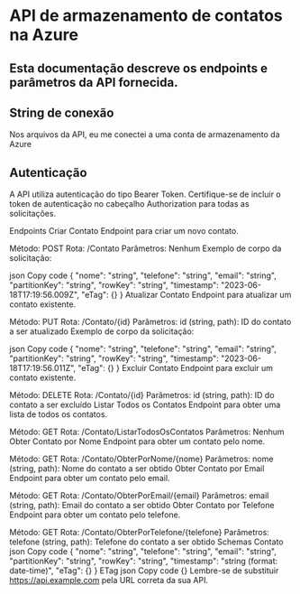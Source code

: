 # API de armazenamento de contatos na Azure
## Esta documentação descreve os endpoints e parâmetros da API fornecida.

## String de conexão
Nos arquivos da API, eu me conectei a uma conta de armazenamento da Azure

## Autenticação
A API utiliza autenticação do tipo Bearer Token. Certifique-se de incluir o token de autenticação no cabeçalho Authorization para todas as solicitações.

Endpoints
Criar Contato
Endpoint para criar um novo contato.

Método: POST
Rota: /Contato
Parâmetros: Nenhum
Exemplo de corpo da solicitação:

json
Copy code
{
  "nome": "string",
  "telefone": "string",
  "email": "string",
  "partitionKey": "string",
  "rowKey": "string",
  "timestamp": "2023-06-18T17:19:56.009Z",
  "eTag": {}
}
Atualizar Contato
Endpoint para atualizar um contato existente.

Método: PUT
Rota: /Contato/{id}
Parâmetros:
id (string, path): ID do contato a ser atualizado
Exemplo de corpo da solicitação:

json
Copy code
{
  "nome": "string",
  "telefone": "string",
  "email": "string",
  "partitionKey": "string",
  "rowKey": "string",
  "timestamp": "2023-06-18T17:19:56.011Z",
  "eTag": {}
}
Excluir Contato
Endpoint para excluir um contato existente.

Método: DELETE
Rota: /Contato/{id}
Parâmetros:
id (string, path): ID do contato a ser excluído
Listar Todos os Contatos
Endpoint para obter uma lista de todos os contatos.

Método: GET
Rota: /Contato/ListarTodosOsContatos
Parâmetros: Nenhum
Obter Contato por Nome
Endpoint para obter um contato pelo nome.

Método: GET
Rota: /Contato/ObterPorNome/{nome}
Parâmetros:
nome (string, path): Nome do contato a ser obtido
Obter Contato por Email
Endpoint para obter um contato pelo email.

Método: GET
Rota: /Contato/ObterPorEmail/{email}
Parâmetros:
email (string, path): Email do contato a ser obtido
Obter Contato por Telefone
Endpoint para obter um contato pelo telefone.

Método: GET
Rota: /Contato/ObterPorTelefone/{telefone}
Parâmetros:
telefone (string, path): Telefone do contato a ser obtido
Schemas
Contato
json
Copy code
{
  "nome": "string",
  "telefone": "string",
  "email": "string",
  "partitionKey": "string",
  "rowKey": "string",
  "timestamp": "string (format: date-time)",
  "eTag": {}
}
ETag
json
Copy code
{}
Lembre-se de substituir https://api.example.com pela URL correta da sua API.